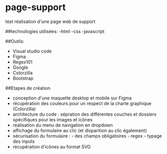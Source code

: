 # page-support
test réalisation d'une page web de support

##technologies utilisées:
-html
-css
-javascript

##Outils: 
- Visual studio code
- Figma
- Regex101
- Google
- Colorzilla
- Bootstrap

##Etapes de création

- conception d'une maquette desktop et mobile sur Figma
- récupération des couleurs pour un respect de la charte graphique (Colorzilla)
- architecture du code : sépration des différentes couches et dossiers spécifiques pour les images et icônes
- réalisation du menu de navigation en dropdown
- affichage du formulaire au clic (et disparition au clic également)
- sécurisation du formulaire  :
        - des champs obligatoires
        - regex
        - typage des inputs
- récupération d'icônes au format SVG
  
  
